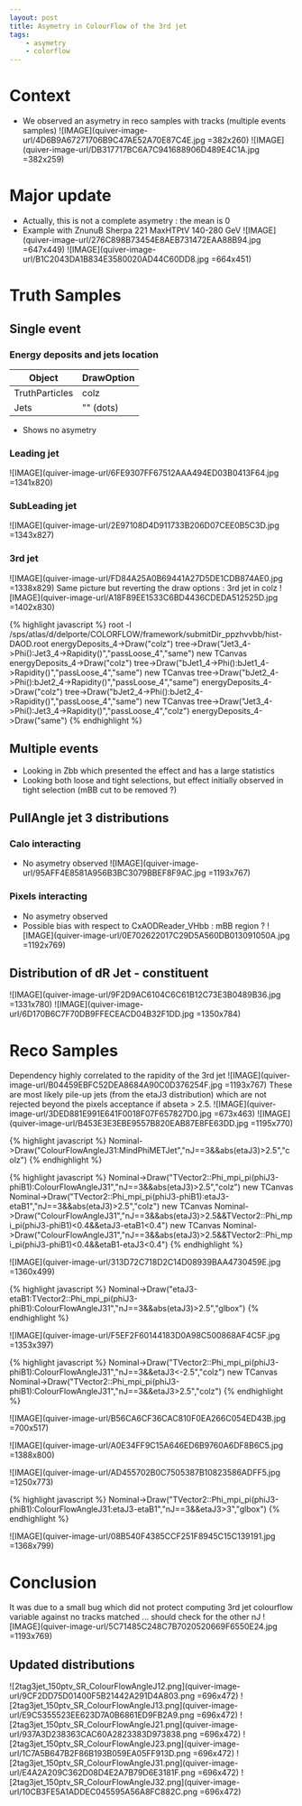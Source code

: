 ```yaml
---
layout: post
title: Asymetry in ColourFlow of the 3rd jet
tags: 
    - asymetry
    - colorflow
---
```


# Context
* We observed an asymetry in reco samples with tracks (multiple events samples)
![IMAGE](quiver-image-url/4D6B9A67271706B9C47AE52A70E87C4E.jpg =382x260)
![IMAGE](quiver-image-url/DB317717BC6A7C941688906D489E4C1A.jpg =382x259)

# Major update
* Actually, this is not a complete asymetry : the mean is 0
* Example with ZnunuB Sherpa 221 MaxHTPtV 140-280 GeV
![IMAGE](quiver-image-url/276C898B73454E8AEB731472EAA88B94.jpg =647x449)
![IMAGE](quiver-image-url/B1C2043DA1B834E3580020AD44C60DD8.jpg =664x451)

# Truth Samples

## Single event
### Energy deposits and jets location
| Object         | DrawOption |
| -------------- | ---------- |
| TruthParticles | colz       |
| Jets           | "" (dots)  |
* Shows no asymetry
### Leading jet
![IMAGE](quiver-image-url/6FE9307FF67512AAA494ED03B0413F64.jpg =1341x820)
### SubLeading jet
![IMAGE](quiver-image-url/2E97108D4D911733B206D07CEE0B5C3D.jpg =1343x827)
### 3rd jet
![IMAGE](quiver-image-url/FD84A25A0B69441A27D5DE1CDB874AE0.jpg =1338x829)
Same picture but reverting the draw options : 3rd jet in colz
![IMAGE](quiver-image-url/A18F89EE1533C6BD4436CDEDA512525D.jpg =1402x830)

{% highlight javascript %}
root -l /sps/atlas/d/delporte/COLORFLOW/framework/submitDir_ppzhvvbb/hist-DAOD.root
energyDeposits_4->Draw("colz")
tree->Draw("Jet3_4->Phi():Jet3_4->Rapidity()","passLoose_4","same")
new TCanvas
energyDeposits_4->Draw("colz")
tree->Draw("bJet1_4->Phi():bJet1_4->Rapidity()","passLoose_4","same")
new TCanvas
tree->Draw("bJet2_4->Phi():bJet2_4->Rapidity()","passLoose_4","same")
energyDeposits_4->Draw("colz")
tree->Draw("bJet2_4->Phi():bJet2_4->Rapidity()","passLoose_4","same")
new TCanvas
tree->Draw("Jet3_4->Phi():Jet3_4->Rapidity()","passLoose_4","colz")
energyDeposits_4->Draw("same")
{% endhighlight %}

## Multiple events
* Looking in Zbb which presented the effect and has a large statistics
* Looking both loose and tight selections, but effect initially observed in tight selection (mBB cut to be removed ?)

## PullAngle jet 3 distributions

### Calo interacting
* No asymetry observed
![IMAGE](quiver-image-url/95AFF4E8581A956B3BC3079BBEF8F9AC.jpg =1193x767)

### Pixels interacting
* No asymetry observed
* Possible bias with respect to CxAODReader_VHbb : mBB region ?
![IMAGE](quiver-image-url/0E702622017C29D5A560DB013091050A.jpg =1192x769)

## Distribution of dR Jet - constituent
![IMAGE](quiver-image-url/9F2D9AC6104C6C61B12C73E3B0489B36.jpg =1331x780)
![IMAGE](quiver-image-url/6D170B6C7F70DB9FFECEACD04B32F1DD.jpg =1350x784)

# Reco Samples

Dependency highly correlated to the rapidity of the 3rd jet
![IMAGE](quiver-image-url/B04459EBFC52DEA8684A90C0D376254F.jpg =1193x767)
These are most likely pile-up jets (from the etaJ3 distribution) which are not rejected beyond the pixels acceptance if abseta > 2.5.
![IMAGE](quiver-image-url/3DED881E991E641F0018F07F657827D0.jpg =673x463)
![IMAGE](quiver-image-url/B453E3E3EBE9557B820EAB87E8FE63DD.jpg =1195x770)

{% highlight javascript %}
Nominal->Draw("ColourFlowAngleJ31:MindPhiMETJet","nJ==3&&abs(etaJ3)>2.5","colz")
{% endhighlight %}

{% highlight javascript %}
Nominal->Draw("TVector2::Phi_mpi_pi(phiJ3-phiB1):ColourFlowAngleJ31","nJ==3&&abs(etaJ3)>2.5","colz")
new TCanvas
Nominal->Draw("TVector2::Phi_mpi_pi(phiJ3-phiB1):etaJ3-etaB1","nJ==3&&abs(etaJ3)>2.5","colz")
new TCanvas
Nominal->Draw("ColourFlowAngleJ31","nJ==3&&abs(etaJ3)>2.5&&TVector2::Phi_mpi_pi(phiJ3-phiB1)<0.4&&etaJ3-etaB1<0.4")
new TCanvas
Nominal->Draw("ColourFlowAngleJ31","nJ==3&&abs(etaJ3)>2.5&&TVector2::Phi_mpi_pi(phiJ3-phiB1)<0.4&&etaB1-etaJ3<0.4")
{% endhighlight %}

![IMAGE](quiver-image-url/313D72C718D2C14D08939BAA4730459E.jpg =1360x499)

{% highlight javascript %}
Nominal->Draw("etaJ3-etaB1:TVector2::Phi_mpi_pi(phiJ3-phiB1):ColourFlowAngleJ31","nJ==3&&abs(etaJ3)>2.5","glbox")
{% endhighlight %}

![IMAGE](quiver-image-url/F5EF2F60144183D0A98C500868AF4C5F.jpg =1353x397)

{% highlight javascript %}
 Nominal->Draw("TVector2::Phi_mpi_pi(phiJ3-phiB1):ColourFlowAngleJ31","nJ==3&&etaJ3<-2.5","colz")
 new TCanvas
 Nominal->Draw("TVector2::Phi_mpi_pi(phiJ3-phiB1):ColourFlowAngleJ31","nJ==3&&etaJ3>2.5","colz")
{% endhighlight %}

![IMAGE](quiver-image-url/B56CA6CF36CAC810F0EA266C054ED43B.jpg =700x517)

![IMAGE](quiver-image-url/A0E34FF9C15A646ED6B9760A6DF8B6C5.jpg =1388x800)

![IMAGE](quiver-image-url/AD455702B0C7505387B10823586ADFF5.jpg =1250x773)

{% highlight javascript %}
Nominal->Draw("TVector2::Phi_mpi_pi(phiJ3-phiB1):ColourFlowAngleJ31:etaJ3-etaB1","nJ==3&&etaJ3>3","glbox")
{% endhighlight %}

![IMAGE](quiver-image-url/08B540F4385CCF251F8945C15C139191.jpg =1368x799)

# Conclusion
It was due to a small bug which did not protect computing 3rd jet colourflow variable against no tracks matched ... should check for the other nJ
![IMAGE](quiver-image-url/5C71485C248C7B7020520669F6550E24.jpg =1193x769)

## Updated distributions
![2tag3jet_150ptv_SR_ColourFlowAngleJ12.png](quiver-image-url/9CF2DD75D01400F5B21442A291D4A803.png =696x472)
![2tag3jet_150ptv_SR_ColourFlowAngleJ13.png](quiver-image-url/E9C5355523EE623D7A0B6861ED9FB2A9.png =696x472)
![2tag3jet_150ptv_SR_ColourFlowAngleJ21.png](quiver-image-url/937A3D238363CAC60A2823383D973838.png =696x472)
![2tag3jet_150ptv_SR_ColourFlowAngleJ23.png](quiver-image-url/1C7A5B647B2F86B193B059EA05FF913D.png =696x472)
![2tag3jet_150ptv_SR_ColourFlowAngleJ31.png](quiver-image-url/E4A2A209C362D08D4E2A7B79D6E3181F.png =696x472)
![2tag3jet_150ptv_SR_ColourFlowAngleJ32.png](quiver-image-url/10CB3FE5A1ADDEC045595A56A8FC882C.png =696x472)
